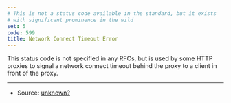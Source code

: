 ```yaml
---
# This is not a status code available in the standard, but it exists
# with significant prominence in the wild
set: 5
code: 599
title: Network Connect Timeout Error
---
```


This status code is not specified in any RFCs, but is used by some HTTP proxies to signal a network connect timeout behind the proxy to a client in front of the proxy.

---

* Source: [unknown?][1]

[1]: <https://github.com/citricsquid/httpstatuses/issues/22>
